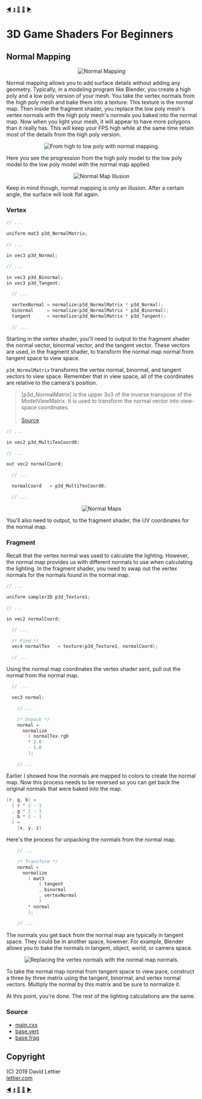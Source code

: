 [:arrow_backward:](cel-shading.md)
[:arrow_double_up:](../README.md)
[:arrow_up_small:](#)
[:arrow_down_small:](#copyright)
[:arrow_forward:](deferred-rendering.md)

# 3D Game Shaders For Beginners

## Normal Mapping

<p align="center">
<img src="https://i.imgur.com/M4eHo9I.gif" alt="Normal Mapping" title="Normal Mapping">
</p>

Normal mapping allows you to add surface details without adding any geometry.
Typically, in a modeling program like Blender, you create a high poly and a low poly version of your mesh.
You take the vertex normals from the high poly mesh and bake them into a texture.
This texture is the normal map.
Then inside the fragment shader, you replace the low poly mesh's vertex normals with the
high poly mesh's normals you baked into the normal map.
Now when you light your mesh, it will appear to have more polygons than it really has.
This will keep your FPS high while at the same time retain most of the details from the high poly version.

<p align="center">
<img src="https://i.imgur.com/nSY9AW4.gif" alt="From high to low poly with normal mapping." title="From high to low poly with normal mapping.">
</p>

Here you see the progression from the high poly model to the low poly model to the low poly model with the normal map applied.

<p align="center">
<img src="https://i.imgur.com/jvkRPE7.gif" alt="Normal Map Illusion" title="Normal Map Illusion">
</p>

Keep in mind though, normal mapping is only an illusion.
After a certain angle, the surface will look flat again.

### Vertex

```c
// ...

uniform mat3 p3d_NormalMatrix;

// ...

in vec3 p3d_Normal;

// ...

in vec3 p3d_Binormal;
in vec3 p3d_Tangent;

  // ...

  vertexNormal = normalize(p3d_NormalMatrix * p3d_Normal);
  binormal     = normalize(p3d_NormalMatrix * p3d_Binormal);
  tangent      = normalize(p3d_NormalMatrix * p3d_Tangent);

  // ...
```

Starting in the vertex shader,
you'll need to output to the fragment shader the normal vector, binormal vector, and the tangent vector.
These vectors are used, in the fragment shader, to transform the normal map normal from tangent space to view space.

`p3d_NormalMatrix` transforms the vertex normal, binormal, and tangent vectors to view space.
Remember that in view space, all of the coordinates are relative to the camera's position.

<blockquote>
[p3d_NormalMatrix] is the upper 3x3 of the inverse transpose of the ModelViewMatrix.
It is used to transform the normal vector into view-space coordinates.
<br>
<br>
<footer>
<a href="http://www.panda3d.org/manual/?title=List_of_GLSL_Shader_Inputs">Source</a>
</footer>
</blockquote>

```c
// ...

in vec2 p3d_MultiTexCoord0;

// ...

out vec2 normalCoord;

  // ...

  normalCoord   = p3d_MultiTexCoord0;

  // ...
```

<p align="center">
<img src="https://i.imgur.com/tLIA6Hu.gif" alt="Normal Maps" title="Normal Maps">
</p>

You'll also need to output, to the fragment shader, the UV coordinates for the normal map.

### Fragment

Recall that the vertex normal was used to calculate the lighting.
However, the normal map provides us with different normals to use when calculating the lighting.
In the fragment shader, you need to swap out the vertex normals for the normals found in the normal map.

```c
// ...

uniform sampler2D p3d_Texture1;

// ...

in vec2 normalCoord;

  // ...

  /* Find */
  vec4 normalTex   = texture(p3d_Texture1, normalCoord);

  // ...
```

Using the normal map coordinates the vertex shader sent, pull out the normal from the normal map.

```c
  // ...

  vec3 normal;

    // ...

    /* Unpack */
    normal =
      normalize
        ( normalTex.rgb
        * 2.0
        - 1.0
        );

    // ...
```

Earlier I showed how the normals are mapped to colors to create the normal map.
Now this process needs to be reversed so you can get back the original normals that were baked into the map.

```c
(r, g, b) =
  ( r * 2 - 1
  , g * 2 - 1
  , b * 2 - 1
  ) =
    (x, y, z)
```

Here's the process for unpacking the normals from the normal map.

```c
    // ...

    /* Transform */
    normal =
      normalize
        ( mat3
            ( tangent
            , binormal
            , vertexNormal
            )
        * normal
        );

    // ...
```

The normals you get back from the normal map are typically in tangent space.
They could be in another space, however.
For example, Blender allows you to bake the normals in tangent, object, world, or camera space.

<p align="center">
<img src="https://i.imgur.com/EzHJPd4.gif" alt="Replacing the vertex normals with the normal map normals." title="Replacing the vertex normals with the normal map normals.">
</p>

To take the normal map normal from tangent space to view pace,
construct a three by three matrix using the tangent, binormal, and vertex normal vectors.
Multiply the normal by this matrix and be sure to normalize it.

At this point, you're done.
The rest of the lighting calculations are the same.

### Source

- [main.cxx](../demonstration/src/main.cxx)
- [base.vert](../demonstration/shaders/vertex/base.vert)
- [base.frag](../demonstration/shaders/fragment/base.frag)

## Copyright

(C) 2019 David Lettier
<br>
[lettier.com](https://www.lettier.com)

[:arrow_backward:](cel-shading.md)
[:arrow_double_up:](../README.md)
[:arrow_up_small:](#)
[:arrow_down_small:](#copyright)
[:arrow_forward:](deferred-rendering.md)
